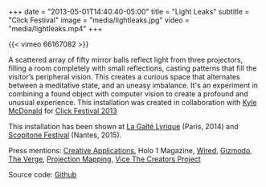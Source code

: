 +++
date = "2013-05-01T14:40:40-05:00"
title = "Light Leaks"
subtitle = "Click Festival"
image = "media/lightleaks.jpg"
video = "media/lightleaks.mp4"
+++

{{< vimeo 66167082 >}}

A scattered array of fifty mirror balls reflect light from three projectors, filling a room completely with small reflections, casting patterns that fill the visitor’s peripheral vision. This creates a curious space that alternates between a meditative state, and an uneasy imbalance. It's an experiment in combining a found object with computer vision to create a profound and unusual experience. This installation was created in collaboration with [Kyle McDonald](http://kylemcdonald.net/) for [Click Festival 2013](http://clickfestival.dk/)

This installation has been shown at [La Gaîté Lyrique](https://gaite-lyrique.net/en/capitaine-futur-and-the-extraordinary-journey) (Paris, 2014) and [Scopitone Festival](http://www.stereolux.org/scopitone-2016) (Nantes, 2015).

Press mentions: [Creative Applications](http://www.creativeapplications.net/environment/light-leaks-filling-a-room-with-projected-light/), 
Holo 1 Magazine, 
[Wired](http://www.wired.com/2013/05/showtime-kyle-mcdonald-light-leaks/), 
[Gizmodo](http://gizmodo.com/disco-balls-can-actually-facilitate-art-not-just-boogy-509916202), 
[The Verge](http://www.theverge.com/2013/7/23/4550210/watch-fifty-disco-balls-create-a-room-full-of-beautiful-static), 
[Projection Mapping](http://projection-mapping.org/light-leaks-kyle-mcdonald/), 
[Vice The Creators Project](http://thecreatorsproject.vice.com/blog/projection-mapped-disco-balls)

Source code: [Github](https://github.com/kylemcdonald/LightLeaks)